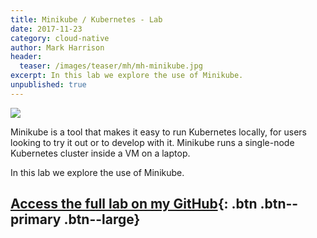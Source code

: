 ```yaml
---
title: Minikube / Kubernetes - Lab 
date: 2017-11-23
category: cloud-native
author: Mark Harrison
header:
  teaser: /images/teaser/mh/mh-minikube.jpg
excerpt: In this lab we explore the use of Minikube. 
unpublished: true
---
```

![](https://github.com/markharrisonuk/Lab_Minikube/raw/master/Images/Minikube.png)

Minikube is a tool that makes it easy to run Kubernetes locally, for users looking to try it out or to develop with it. Minikube runs a single-node Kubernetes cluster inside a VM on a laptop.

In this lab we explore the use of Minikube.

## [Access the full lab on my GitHub](https://github.com/markharrisonuk/Lab_Minikube/blob/master/README.md){: .btn .btn--primary .btn--large}
